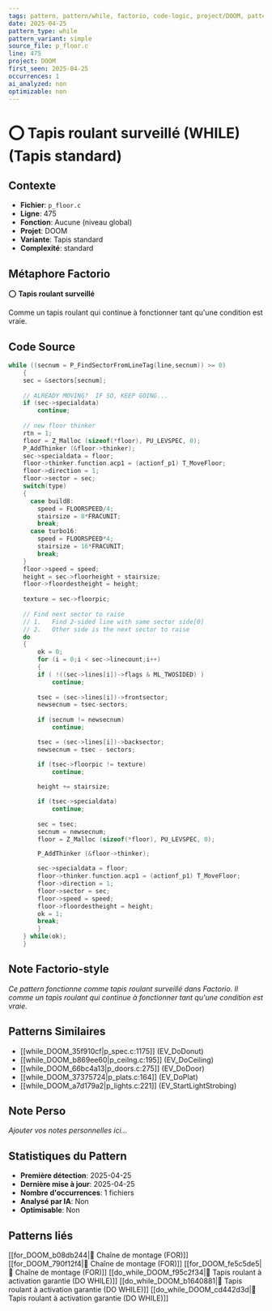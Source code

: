 ```yaml
---
tags: pattern, pattern/while, factorio, code-logic, project/DOOM, pattern/variant/simple
date: 2025-04-25
pattern_type: while
pattern_variant: simple
source_file: p_floor.c
line: 475
project: DOOM
first_seen: 2025-04-25
occurrences: 1
ai_analyzed: non
optimizable: non
---
```


# ⭕ Tapis roulant surveillé (WHILE) (Tapis standard)

## Contexte
- **Fichier**: `p_floor.c`
- **Ligne**: 475
- **Fonction**: Aucune (niveau global)
- **Projet**: DOOM
- **Variante**: Tapis standard
- **Complexité**: standard

## Métaphore Factorio
⭕ **Tapis roulant surveillé**

Comme un tapis roulant qui continue à fonctionner tant qu'une condition est vraie.

## Code Source
```c
while ((secnum = P_FindSectorFromLineTag(line,secnum)) >= 0)
    {
	sec = &sectors[secnum];
		
	// ALREADY MOVING?  IF SO, KEEP GOING...
	if (sec->specialdata)
	    continue;
	
	// new floor thinker
	rtn = 1;
	floor = Z_Malloc (sizeof(*floor), PU_LEVSPEC, 0);
	P_AddThinker (&floor->thinker);
	sec->specialdata = floor;
	floor->thinker.function.acp1 = (actionf_p1) T_MoveFloor;
	floor->direction = 1;
	floor->sector = sec;
	switch(type)
	{
	  case build8:
	    speed = FLOORSPEED/4;
	    stairsize = 8*FRACUNIT;
	    break;
	  case turbo16:
	    speed = FLOORSPEED*4;
	    stairsize = 16*FRACUNIT;
	    break;
	}
	floor->speed = speed;
	height = sec->floorheight + stairsize;
	floor->floordestheight = height;
		
	texture = sec->floorpic;
	
	// Find next sector to raise
	// 1.	Find 2-sided line with same sector side[0]
	// 2.	Other side is the next sector to raise
	do
	{
	    ok = 0;
	    for (i = 0;i < sec->linecount;i++)
	    {
		if ( !((sec->lines[i])->flags & ML_TWOSIDED) )
		    continue;
					
		tsec = (sec->lines[i])->frontsector;
		newsecnum = tsec-sectors;
		
		if (secnum != newsecnum)
		    continue;

		tsec = (sec->lines[i])->backsector;
		newsecnum = tsec - sectors;

		if (tsec->floorpic != texture)
		    continue;
					
		height += stairsize;

		if (tsec->specialdata)
		    continue;
					
		sec = tsec;
		secnum = newsecnum;
		floor = Z_Malloc (sizeof(*floor), PU_LEVSPEC, 0);

		P_AddThinker (&floor->thinker);

		sec->specialdata = floor;
		floor->thinker.function.acp1 = (actionf_p1) T_MoveFloor;
		floor->direction = 1;
		floor->sector = sec;
		floor->speed = speed;
		floor->floordestheight = height;
		ok = 1;
		break;
	    }
	} while(ok);
    }
```

## Note Factorio-style
*Ce pattern fonctionne comme tapis roulant surveillé dans Factorio. Il comme un tapis roulant qui continue à fonctionner tant qu'une condition est vraie.*

## Patterns Similaires
- [[while_DOOM_35f910cf|p_spec.c:1175]] (EV_DoDonut)
- [[while_DOOM_b869ee60|p_ceilng.c:195]] (EV_DoCeiling)
- [[while_DOOM_66bc4a13|p_doors.c:275]] (EV_DoDoor)
- [[while_DOOM_37375724|p_plats.c:164]] (EV_DoPlat)
- [[while_DOOM_a7d179a2|p_lights.c:221]] (EV_StartLightStrobing)

## Note Perso
*Ajouter vos notes personnelles ici...*

## Statistiques du Pattern
- **Première détection**: 2025-04-25
- **Dernière mise à jour**: 2025-04-25
- **Nombre d'occurrences**: 1 fichiers
- **Analysé par IA**: Non
- **Optimisable**: Non

## Patterns liés
[[for_DOOM_b08db244|🔄 Chaîne de montage (FOR)]]
[[for_DOOM_790f12f4|🔄 Chaîne de montage (FOR)]]
[[for_DOOM_fe5c5de5|🔄 Chaîne de montage (FOR)]]
[[do_while_DOOM_f95c2f34|🔄 Tapis roulant à activation garantie (DO WHILE)]]
[[do_while_DOOM_b1640881|🔄 Tapis roulant à activation garantie (DO WHILE)]]
[[do_while_DOOM_cd442d3d|🔄 Tapis roulant à activation garantie (DO WHILE)]]
